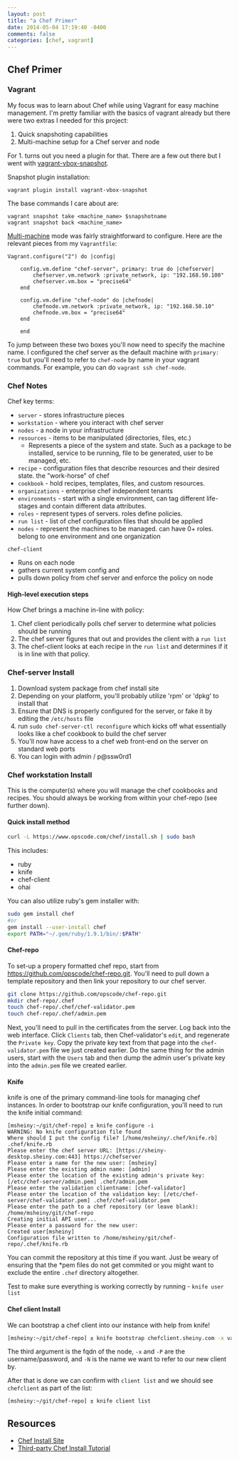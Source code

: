 ```yaml
---
layout: post
title: "a Chef Primer"
date: 2014-05-04 17:19:40 -0400
comments: false
categories: [chef, vagrant]
---
```

## Chef Primer ##

### Vagrant ###
My focus was to learn about Chef while using Vagrant for easy machine management. I'm pretty familiar with the basics of vagrant already but there were two extras I needed for this project:
1. Quick snapshoting capabilities
2. Multi-machine setup for a Chef server and node


For 1. turns out you need a plugin for that. There are a few out there but I went with
[vagrant-vbox-snapshot](https://github.com/dergachev/vagrant-vbox-snapshot).

Snapshot plugin installation:
```
vagrant plugin install vagrant-vbox-snapshot
```

The base commands I care about are:
```
vagrant snapshot take <machine_name> $snapshotname
vagrant snapshot back <machine_name>
```

[Multi-machine](https://docs.vagrantup.com/v2/multi-machine/) mode was fairly straightforward to configure. Here are the relevant pieces from my `Vagrantfile`:

```
Vagrant.configure("2") do |config|

    config.vm.define "chef-server", primary: true do |chefserver|
        chefserver.vm.network :private_network, ip: "192.168.50.100"
        chefserver.vm.box = "precise64"
    end

    config.vm.define "chef-node" do |chefnode|
        chefnode.vm.network :private_network, ip: "192.168.50.10"
        chefnode.vm.box = "precise64"
    end

    end

```

To jump between these two boxes you'll now need to specify the machine name. I 
configured the chef server as the default machine with `primary: true` but you'll need
to refer to `chef-node` by name in your vagrant commands. For example, you can do
`vagrant ssh chef-node`.


### Chef Notes ###

Chef key terms:

- `server` - stores infrastructure pieces
- `workstation` - where you interact with chef server
- `nodes` - a node in your infrastructure
- `resources` - items to be manipulated (directories, files, etc.)
    + Represents a piece of the system and state. Such as a package to be installed, service to be running, file to be generated, user to be managed, etc.
- `recipe` - configuration files that describe resources and their desired state. the "work-horse" of chef
- `cookbook` - hold recipes, templates, files, and custom resources.
- `organizations` - enterprise chef independent tenants
- `environments` - start with a single environment, can tag different life-stages and contain different data attributes.
- `roles` - represent types of servers. roles define policies. 
- `run list` - list of chef configuration files that should be applied
- `nodes` -  represent the machines to be managed. can have 0+ roles. belong to one environment and one organization

`chef-client`
* Runs on each node
* gathers current system config and
* pulls down policy from chef server and enforce the policy on node

#### High-level execution steps ####

How Chef brings a machine in-line with policy:
1. Chef client periodically polls chef server to determine what policies should be running
2. The chef server figures that out and provides the client with a `run list`
3. The chef-client looks at each recipe in the `run list` and determines if it is in line with that policy.

### Chef-server Install ###
1. Download system package from chef install site
2. Depending on your platform, you'll probably utilize 'rpm' or 'dpkg' to install that
3. Ensure that DNS is properly configured for the server, or fake it by editing the `/etc/hosts` file
3. run `sudo chef-server-ctl reconfigure` which kicks off what essentially looks like a chef cookbook to build the chef server
4. You'll now have access to a chef web front-end on the server on standard web ports
5. You can login with admin / p@ssw0rd1

### Chef workstation Install ###
This is the computer(s) where you will manage the chef cookbooks and recipes. You should always be working from within your chef-repo (see further down).


#### Quick install method ####

```bash
curl -L https://www.opscode.com/chef/install.sh | sudo bash
```

This includes:
* ruby
* knife
* chef-client
* ohai

You can also utilize ruby's gem installer with:

```bash
sudo gem install chef 
#or 
gem install --user-install chef
export PATH="~/.gem/ruby/1.9.1/bin/:$PATH"
```

#### Chef-repo ####

To set-up a propery formatted chef repo, start from https://github.com/opscode/chef-repo.git. You'll need to pull down a template repository and then link your repository to our chef server.

```bash
git clone https://github.com/opscode/chef-repo.git
mkdir chef-repo/.chef
touch chef-repo/.chef/chef-validator.pem
touch chef-repo/.chef/admin.pem
```

Next, you'll need to pull in the certificates from the server. Log back into the web interface. Click `Clients` tab, then Chef-validator's `edit`, and regenerate the `Private key`. Copy the private key text from that page into the `chef-validator.pem` file we just created earlier. Do the same thing for the admin users, start with the `Users` tab and then dump the admin user's private key into the `admin.pem` file we created earlier.

#### Knife ####
knife is one of the primary command-line tools for managing chef instances. In order to bootstrap our knife configuration, you'll need to run the knife initial command:

```
[msheiny:~/git/chef-repo] ± knife configure -i 
WARNING: No knife configuration file found
Where should I put the config file? [/home/msheiny/.chef/knife.rb] .chef/knife.rb
Please enter the chef server URL: [https://sheiny-desktop.sheiny.com:443] https://chefserver                                                 
Please enter a name for the new user: [msheiny] 
Please enter the existing admin name: [admin] 
Please enter the location of the existing admin's private key: [/etc/chef-server/admin.pem] .chef/admin.pem
Please enter the validation clientname: [chef-validator]      
Please enter the location of the validation key: [/etc/chef-server/chef-validator.pem] .chef/chef-validator.pem
Please enter the path to a chef repository (or leave blank): /home/msheiny/git/chef-repo 
Creating initial API user...
Please enter a password for the new user: 
Created user[msheiny]
Configuration file written to /home/msheiny/git/chef-repo/.chef/knife.rb
```

You can commit the repository at this time if you want. Just be weary of ensuring that the *pem files do not get commited or you might want to exclude the entire `.chef` directory altogether.

Test to make sure everything is working correctly by running - `knife user list`

#### Chef client Install ####
We can bootstrap a chef client into our instance with help from knife!

```bash
[msheiny:~/git/chef-repo] ± knife bootstrap chefclient.sheiny.com -x vagrant -P vagrant -N chefclient --sudo
```
The third argument is the fqdn of the node, `-x` and `-P` are the username/password, and `-N` is the name we want to refer to our new client by.

After that is done we can confirm with `client list` and we should see `chefclient` as part of the list:
```bash
[msheiny:~/git/chef-repo] ± knife client list
```


## Resources ##
* [Chef Install Site](http://www.getchef.com/chef/install/)
* [Third-party Chef Install Tutorial](https://www.digitalocean.com/community/articles/how-to-install-a-chef-server-workstation-and-client-on-ubuntu-vps-instances)

